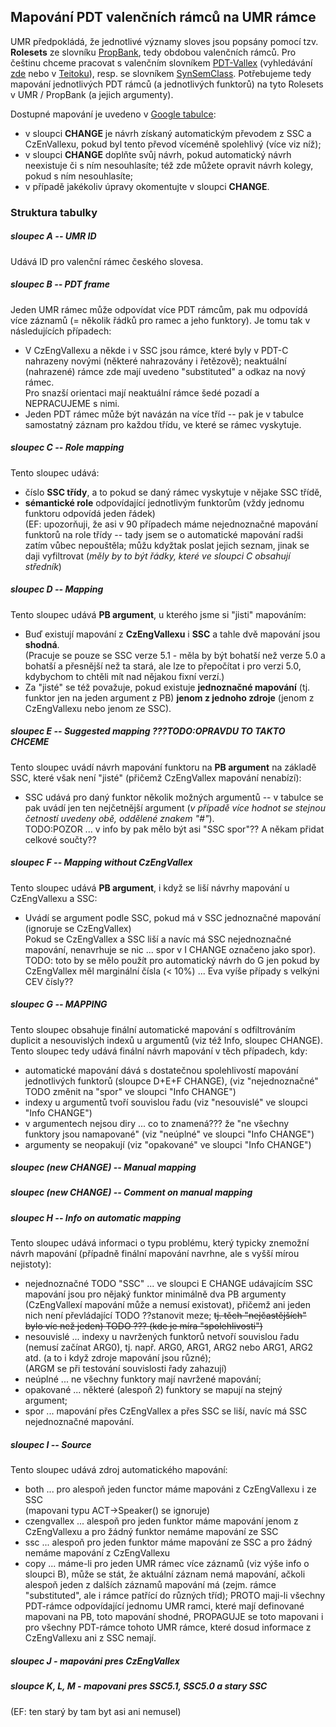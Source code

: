## Mapování PDT valenčních rámců na UMR rámce

UMR předpokládá, že jednotlivé významy sloves jsou popsány pomocí tzv. **Rolesets** ze slovníku [PropBank](https://verbs.colorado.edu/propbank-development/), tedy obdobou valenčních rámců. Pro češtinu chceme pracovat s valenčním slovníkem [PDT-Vallex](https://ufal.mff.cuni.cz/pdt-vallex-valency-lexicon-linked-czech-corpora) (vyhledávání [zde](http://lindat.mff.cuni.cz/services/PDT-Vallex/) nebo v [Teitoku](https://lindat.mff.cuni.cz/services/teitok/pdtc10/index.php?action=vallex)), resp. se slovníkem [SynSemClass](https://lindat.mff.cuni.cz/services/SynSemClassSearch/?version=synsemclass5.0). Potřebujeme tedy mapování jednotlivých PDT rámců (a jednotlivých funktorů) na tyto Rolesets v UMR / PropBank (a jejich argumenty).  

Dostupné mapování je uvedeno v [Google tabulce](https://docs.google.com/spreadsheets/d/1AuIASjkdAdKom7bgjDN5BxMKeRUefHlN/edit#gid=452142481): 
- v sloupci **CHANGE** je návrh získaný automatickým převodem z SSC a CzEnVallexu, pokud byl tento převod víceméně spolehlivý (více viz níž);
- v sloupci **CHANGE** doplňte svůj návrh, pokud automatický návrh neexistuje či s ním nesouhlasíte; též zde můžete opravit návrh kolegy, pokud s ním nesouhlasíte;
- v případě jakékoliv úpravy okomentujte v sloupci **CHANGE**. 

### Struktura tabulky

##### sloupec A -- **UMR ID**
Udává ID pro valenční rámec českého slovesa. 

##### sloupec B -- **PDT frame**
 Jeden UMR rámec může odpovídat více PDT rámcům, pak mu odpovídá více záznamů (= několik řádků pro ramec a jeho funktory). 
Je tomu tak v následujících případech:
-  V CzEngVallexu a někde i v SSC jsou rámce, které byly v PDT-C nahrazeny novými (některé nahrazovány i řetězově); neaktuální (nahrazené) rámce zde mají uvedeno "substituted" a odkaz na nový rámec.   
Pro snazší orientaci mají neaktuální rámce šedé pozadí a NEPRACUJEME s nimi.
-  Jeden PDT rámec může být navázán na více tříd -- pak je v tabulce samostatný záznam   pro každou třídu, ve které se rámec vyskytuje.

##### sloupec C -- **Role mapping**
Tento sloupec udává: 
- číslo **SSC třídy**, a to pokud se daný rámec vyskytuje v nějake SSC třídě, 
- **sémantické role** odpovídající jednotlivým funktorům (vždy jednomu funktoru odpovídá jeden řádek)   
(EF: upozorňuji, že asi v 90 případech máme nejednoznačné mapování funktorů na role třídy -- tady jsem se o automatické mapování radši zatím vůbec nepouštěla; můžu kdyžtak poslat jejich seznam, jinak se daji vyfiltrovat (_měly by to být řádky, které ve sloupci C obsahují středník_)

##### sloupec D -- **Mapping**
Tento sloupec udává **PB argument**, u kterého jsme si "jisti" mapováním: 
- Buď existují mapování z **CzEngVallexu** i **SSC** a tahle dvě mapování jsou **shodná**.       
(Pracuje se pouze se SSC verze 5.1 - měla by být bohatší než verze 5.0 a bohatší a přesnější než ta stará, ale lze to přepočítat i pro verzi 5.0, kdybychom to chtěli mít nad nějakou fixní verzí.)
- Za "jisté" se též považuje, pokud existuje **jednoznačné mapování** (tj. funktor jen na jeden argument z PB) **jenom z jednoho zdroje** (jenom z CzEngVallexu nebo jenom ze SSC). 

##### sloupec E -- **Suggested mapping** ???TODO:OPRAVDU TO TAKTO CHCEME
Tento sloupec uvádí návrh mapování funktoru na **PB argument** na základě SSC, které však není "jisté" (přičemž CzEngVallex mapování nenabízí):
- SSC udává pro daný funktor několik možných argumentů -- v tabulce se pak uvádí jen ten nejčetnější argument (_v případě více hodnot se stejnou četností uvedeny obě, oddělené znakem "#"_).  
TODO:POZOR ... v info by pak mělo být asi "SSC spor"?? A někam přidat celkové součty??

##### sloupec F -- **Mapping without CzEngVallex**
Tento sloupec udává **PB argument**, i když se liší návrhy mapování u CzEngVallexu a SSC:
- Uvádí se argument podle SSC, pokud má v SSC jednoznačné mapování (ignoruje se CzEngVallex)   
Pokud se CzEngVallex a SSC liší a navíc má SSC nejednoznačné mapování, nenavrhuje se nic ... spor v I CHANGE označeno jako spor).
TODO: toto by se mělo použít pro automatický návrh do G jen pokud by CzEngVallex měl marginální čísla (< 10%) ... Eva vyíše případy s velkýni CEV čísly??

##### sloupec G -- MAPPING
Tento sloupec obsahuje finální automatické mapování s odfiltrováním duplicit a nesouvislých indexů u argumentů (viz též Info, sloupec CHANGE). 
Tento sloupec tedy udává finální návrh mapování v těch případech, kdy: 
- automatické mapování dává s dostatečnou spolehlivostí mapování jednotlivých funktorů (sloupce D+E+F CHANGE), (viz "nejednoznačné" TODO změnit na "spor" ve sloupci "Info CHANGE")
- indexy u argumentů tvoří souvislou řadu (viz "nesouvislé" ve sloupci "Info CHANGE")
- v argumentech nejsou diry ... co to znamená??? že "ne všechny funktory jsou namapované" (viz "neúplné" ve sloupci "Info CHANGE") 
- argumenty se neopakují (viz "opakované" ve sloupci "Info CHANGE") 


##### sloupec (new CHANGE) -- Manual mapping

##### sloupec (new CHANGE) -- Comment on manual mapping

##### sloupec H -- Info on automatic mapping
Tento sloupec udává informaci o typu problému, který typicky znemožní návrh mapování (případně finální mapování navrhne, ale s vyšší mírou nejistoty): 
- nejednoznačné TODO "SSC" ... ve sloupci E CHANGE udávajícím SSC mapování  jsou pro nějaký funktor minimálně dva PB argumenty (CzEngVallexí mapování může a nemusí existovat), přičemž ani jeden nich není převládající TODO ??stanovit meze; ~~tj. těch "nejčastějších" bylo víc než jeden) TODO ??? (kde je míra "spolehlivosti")~~
- nesouvislé ... indexy u navržených funktorů netvoří souvislou řadu (nemusí začínat ARG0), tj. např. ARG0, ARG1, ARG2 nebo ARG1, ARG2 atd. (a to i když zdroje mapování jsou různé);   
(ARGM se při testování souvislosti řady zahazují)
- neúplné ... ne všechny funktory mají navržené mapování;
- opakované ... některé (alespoň 2) funktory se mapují na stejný argument;  
- spor ... mapování přes CzEngVallex a přes SSC se liší, navíc má SSC nejednoznačné mapování. 


##### sloupec I -- Source
Tento sloupec udává zdroj automatického mapování: 
- both ... pro alespoň jeden functor máme mapováni z CzEngVallexu i ze SSC   
(mapovani typu ACT->Speaker() se ignoruje)
- czengvallex ... alespoň pro jeden funktor máme mapování jenom z CzEngVallexu a pro žádný funktor nemáme mapování ze SSC
- ssc ... alespoň pro jeden funktor máme mapování ze SSC a pro žádný nemáme mapování z CzEngVallexu
- copy ... máme-li pro jeden UMR rámec více záznamů (viz výše info o sloupci B), může se stát, že aktuální záznam nemá mapování, ačkoli alespoň jeden z dalších záznamů mapování má (zejm. rámce "substituted", ale i rámce patřící do různých tříd);  PROTO maji-li všechny PDT-rámce odpovídající jednomu UMR ramci, které mají definované mapovani na PB, toto mapování shodné, PROPAGUJE se toto mapovani i pro všechny PDT-rámce tohoto UMR rámce, které dosud informace z CzEngVallexu ani z SSC nemají.
  


##### sloupec J - mapováni pres CzEngVallex

##### sloupce K, L, M - mapovani pres SSC5.1, SSC5.0 a stary SSC 
(EF: ten starý by tam byt asi ani nemusel)

